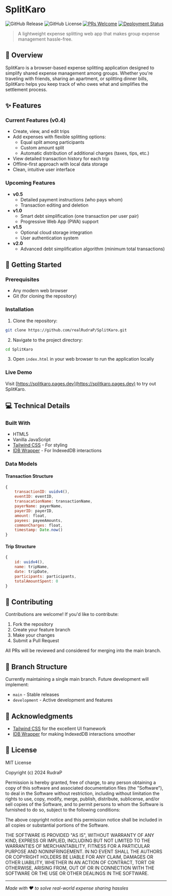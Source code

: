 # SplitKaro

![GitHub Release](https://img.shields.io/github/v/release/realRudraP/SplitKaro)
![GitHub License](https://img.shields.io/github/license/realRudraP/SplitKaro)
[![PRs Welcome](https://img.shields.io/badge/PRs-welcome-brightgreen.svg?style=flat)](http://makeapullrequest.com)
[![Deployment Status](https://img.shields.io/badge/deployed-cloudflare-F38020)](https://splitkaro.pages.dev)

> A lightweight expense splitting web app that makes group expense management hassle-free.

## 🌟 Overview

SplitKaro is a browser-based expense splitting application designed to simplify shared expense management among groups. Whether you're traveling with friends, sharing an apartment, or splitting dinner bills, SplitKaro helps you keep track of who owes what and simplifies the settlement process.

## ✨ Features

### Current Features (v0.4)
- Create, view, and edit trips
- Add expenses with flexible splitting options:
  - Equal split among participants
  - Custom amount split
  - Automatic distribution of additional charges (taxes, tips, etc.)
- View detailed transaction history for each trip
- Offline-first approach with local data storage
- Clean, intuitive user interface

### Upcoming Features
- **v0.5**
  - Detailed payment instructions (who pays whom)
  - Transaction editing and deletion
- **v1.0**
  - Smart debt simplification (one transaction per user pair)
  - Progressive Web App (PWA) support
- **v1.5**
  - Optional cloud storage integration
  - User authentication system
- **v2.0**
  - Advanced debt simplification algorithm (minimum total transactions)

## 🚀 Getting Started

### Prerequisites
- Any modern web browser
- Git (for cloning the repository)

### Installation

1. Clone the repository:
```bash
git clone https://github.com/realRudraP/SplitKaro.git
```

2. Navigate to the project directory:
```bash
cd SplitKaro
```

3. Open `index.html` in your web browser to run the application locally

### Live Demo
Visit [https://splitkaro.pages.dev](https://splitkaro.pages.dev) to try out SplitKaro.

## 💻 Technical Details

### Built With
- HTML5
- Vanilla JavaScript
- [Tailwind CSS](https://tailwindcss.com/) - For styling
- [IDB Wrapper](https://github.com/jakearchibald/idb) - For IndexedDB interactions

### Data Models

#### Transaction Structure
```javascript
{
    transactionID: uuidv4(),
    eventID: eventID,
    transacationName: transactionName,
    payerName: payerName,
    payerID: payerID,
    amount: float,
    payees: payeeAmounts,
    commonCharges: float,
    timestamp: Date.now()
}
```

#### Trip Structure
```javascript
{
    id: uuidv4(),
    name: tripName,
    date: tripDate,
    participants: participants,
    totalAmountSpent: 0
}
```

## 🤝 Contributing

Contributions are welcome! If you'd like to contribute:

1. Fork the repository
2. Create your feature branch
3. Make your changes
4. Submit a Pull Request

All PRs will be reviewed and considered for merging into the main branch.

## 🌿 Branch Structure
Currently maintaining a single main branch. Future development will implement:
- `main` - Stable releases
- `development` - Active development and features

## 🙏 Acknowledgments

- [Tailwind CSS](https://tailwindcss.com/) for the excellent UI framework
- [IDB Wrapper](https://github.com/jakearchibald/idb) for making IndexedDB interactions smoother

## 📄 License

MIT License

Copyright (c) 2024 RudraP

Permission is hereby granted, free of charge, to any person obtaining a copy
of this software and associated documentation files (the "Software"), to deal
in the Software without restriction, including without limitation the rights
to use, copy, modify, merge, publish, distribute, sublicense, and/or sell
copies of the Software, and to permit persons to whom the Software is
furnished to do so, subject to the following conditions:

The above copyright notice and this permission notice shall be included in all
copies or substantial portions of the Software.

THE SOFTWARE IS PROVIDED "AS IS", WITHOUT WARRANTY OF ANY KIND, EXPRESS OR
IMPLIED, INCLUDING BUT NOT LIMITED TO THE WARRANTIES OF MERCHANTABILITY,
FITNESS FOR A PARTICULAR PURPOSE AND NONINFRINGEMENT. IN NO EVENT SHALL THE
AUTHORS OR COPYRIGHT HOLDERS BE LIABLE FOR ANY CLAIM, DAMAGES OR OTHER
LIABILITY, WHETHER IN AN ACTION OF CONTRACT, TORT OR OTHERWISE, ARISING FROM,
OUT OF OR IN CONNECTION WITH THE SOFTWARE OR THE USE OR OTHER DEALINGS IN THE
SOFTWARE.

---

*Made with ❤️ to solve real-world expense sharing hassles*
